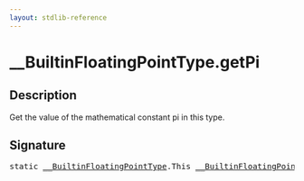 ```yaml
---
layout: stdlib-reference
---
```


# \_\_BuiltinFloatingPointType\.getPi

## Description

Get the value of the mathematical constant pi in this type.




## Signature 

<pre>
<span class='code_keyword'>static</span> <a href="../index.md" class="code_type">__BuiltinFloatingPointType</a>.<span class="code_keyword">This</span> <a href="../index.md" class="code_type">__BuiltinFloatingPointType</a>.<a href=".">getPi</a>();

</pre>

